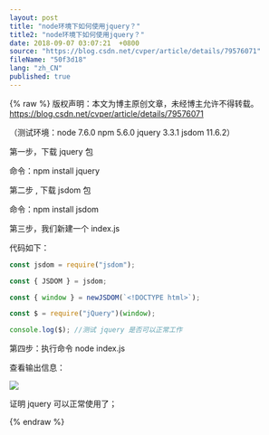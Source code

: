 ```yaml
---
layout: post
title: "node环境下如何使用jquery？"
title2: "node环境下如何使用jquery？"
date: 2018-09-07 03:07:21  +0800
source: "https://blog.csdn.net/cvper/article/details/79576071"
fileName: "50f3d18"
lang: "zh_CN"
published: true
---
```


{% raw %}
版权声明：本文为博主原创文章，未经博主允许不得转载。 https://blog.csdn.net/cvper/article/details/79576071

（测试环境：node 7.6.0 npm 5.6.0 jquery 3.3.1 jsdom 11.6.2）

第一步，下载 jquery 包

命令：npm install jquery

第二步 , 下载 jsdom 包

命令：npm install jsdom

第三步，我们新建一个 index.js

代码如下：

```js
const jsdom = require("jsdom");

const { JSDOM } = jsdom;

const { window } = newJSDOM(`<!DOCTYPE html>`);

const $ = require("jQuery")(window);

console.log($); //测试 jquery 是否可以正常工作
```

第四步：执行命令 node index.js

查看输出信息：

![](https://img-blog.csdn.net/20180316010313104?watermark/2/text/Ly9ibG9nLmNzZG4ubmV0L2N2cGVy/font/5a6L5L2T/fontsize/400/fill/I0JBQkFCMA==/dissolve/70)

证明 jquery 可以正常使用了；

{% endraw %}
